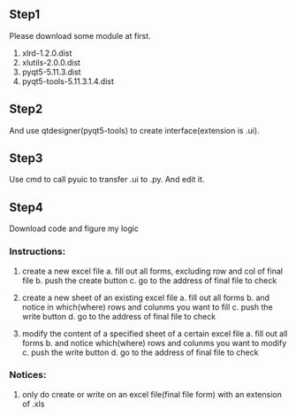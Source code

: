 ## Step1
Please download some module at first.
1. xlrd-1.2.0.dist
2. xlutils-2.0.0.dist
3. pyqt5-5.11.3.dist
4. pyqt5-tools-5.11.3.1.4.dist

## Step2
And use qtdesigner(pyqt5-tools) to create interface(extension is .ui).

## Step3
Use cmd to call pyuic to transfer .ui to .py. And edit it.

## Step4
Download code and figure my logic


### Instructions:
1. create a new excel file
	a. fill out all forms, excluding row and col of final file
	b. push the create button
	c. go to the address of final file to check

2. create a new sheet of an existing excel file
	a. fill out all forms
	b. and notice in which(where) rows and colunms you want to fill
	c. push the write button
	d. go to the address of final file to check

3. modify the content of a specified sheet of a certain excel file
	a. fill out all forms
	b. and notice which(where) rows and colunms you want to modify
	c. push the write button
	d. go to the address of final file to check
	
### Notices:
1. only do create or write on an excel file(final file form) with an extension of .xls
